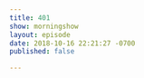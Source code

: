 ```yaml
---
title: 401
show: morningshow
layout: episode
date: 2018-10-16 22:21:27 -0700
published: false

---
```

